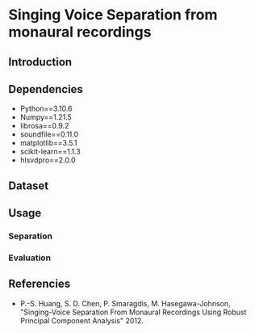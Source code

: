 # Singing Voice Separation from monaural recordings

## Introduction

## Dependencies

* Python==3.10.6
* Numpy==1.21.5
* librosa==0.9.2
* soundfile==0.11.0
* matplotlib==3.5.1
* scikit-learn==1.1.3
* hlsvdpro==2.0.0

## Dataset

## Usage

### Separation

### Evaluation

## Referencies

* P.-S. Huang, S. D. Chen, P. Smaragdis, M. Hasegawa-Johnson, "Singing-Voice Separation From 
Monaural Recordings Using Robust Principal Component Analysis" 2012.
